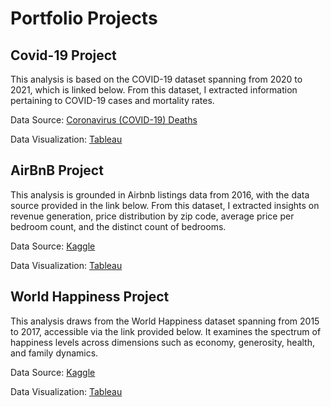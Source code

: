 # Portfolio Projects

## Covid-19 Project

This analysis is based on the COVID-19 dataset spanning from 2020 to 2021, which is linked below. From this dataset, I extracted information pertaining to COVID-19 cases and mortality rates.

Data Source: [Coronavirus (COVID-19) Deaths](https://ourworldindata.org/coronavirus#coronavirus-country-profiles)

Data Visualization: [Tableau](https://public.tableau.com/app/profile/jordon.taylor/viz/Covid-19Tracker_17068896849370/Dashboard1)




## AirBnB Project

This analysis is grounded in Airbnb listings data from 2016, with the data source provided in the link below. From this dataset, I extracted insights on revenue generation, price distribution by zip code, average price per bedroom count, and the distinct count of bedrooms.

Data Source: [Kaggle ](https://www.kaggle.com/datasets/alexanderfreberg/airbnb-listings-2016-dataset)

Data Visualization: [Tableau](https://public.tableau.com/app/profile/jordon.taylor/viz/AirBnBFullProject_17062126734270/Dashboard1)


## World Happiness Project

This analysis draws from the World Happiness dataset spanning from 2015 to 2017, accessible via the link provided below. It examines the spectrum of happiness levels across dimensions such as economy, generosity, health, and family dynamics.

Data Source: [Kaggle](https://www.kaggle.com/datasets/unsdsn/world-happiness)

Data Visualization: [Tableau](https://public.tableau.com/app/profile/jordon.taylor/viz/WorldHappinessV2_17062854353530/Trends)
